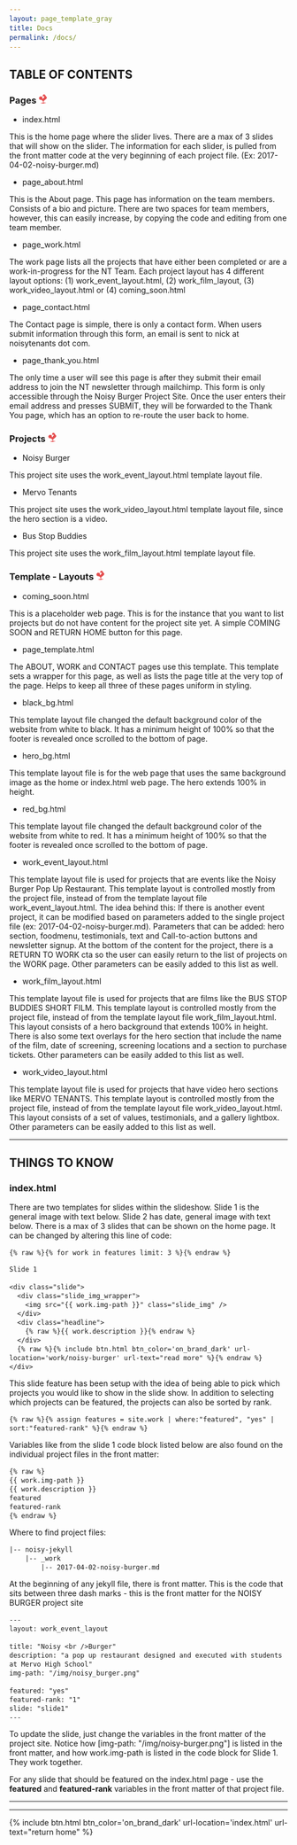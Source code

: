 ```yaml
---
layout: page_template_gray
title: Docs
permalink: /docs/
---
```

<style>
	p {
		text-transform: initial;
		font-weight: normal;
	}
	a {
		text-decoration: underline;
		color: #000;
	}
</style>

TABLE OF CONTENTS
-----------------

### Pages ![NT Logo](/img/logo_nt_micro.png "NT Logo") 
+ index.html

This is the home page where the slider lives. There are a max of 3 slides that will show on the slider.  The information for each slider, is pulled from the front matter code at the very beginning of each project file. (Ex: 2017-04-02-noisy-burger.md)

+ page_about.html

This is the About page. This page has information on the team members. Consists of a bio and picture.  There are two spaces for team members, however, this can easily increase, by copying the code and editing from one team member.

+ page_work.html

The work page lists all the projects that have either been completed or are a work-in-progress for the NT Team.  Each project layout has 4 different layout options: (1) work_event_layout.html, (2) work_film_layout, (3) work_video_layout.html or (4) coming_soon.html

+ page_contact.html

The Contact page is simple, there is only a contact form.  When users submit information through this form, an email is sent to nick at noisytenants dot com.

+ page_thank_you.html

The only time a user will see this page is after they submit their email address to join the NT newsletter through mailchimp.  This form is only accessible through the Noisy Burger Project Site. Once the user enters their email address and presses SUBMIT, they will be forwarded to the Thank You page, which has an option to re-route the user back to home.

### Projects ![NT Logo](/img/logo_nt_micro.png "NT Logo")
+ Noisy Burger

This project site uses the work_event_layout.html template layout file. 

+ Mervo Tenants

This project site uses the work_video_layout.html template layout file, since the hero section is a video.

+ Bus Stop Buddies

This project site uses the work_film_layout.html template layout file.



### Template - Layouts ![NT Logo](/img/logo_nt_micro.png "NT Logo")
+ coming_soon.html

This is a placeholder web page.  This is for the instance that you want to list projects but do not have content for the project site yet.  A simple COMING SOON and RETURN HOME button for this page.

+ page_template.html

The ABOUT, WORK and CONTACT pages use this template.  This template sets a wrapper for this page, as well as lists the page title at the very top of the page.  Helps to keep all three of these pages uniform in styling. 

+ black_bg.html

This template layout file changed the default background color of the website from white to black.  It has a minimum height of 100% so that the footer is revealed once scrolled to the bottom of page.

+ hero_bg.html

This template layout file is for the web page that uses the same background image as the home or index.html web page.  The hero extends 100% in height.

+ red_bg.html

This template layout file changed the default background color of the website from white to red.  It has a minimum height of 100% so that the footer is revealed once scrolled to the bottom of page.

+ work_event_layout.html

This template layout file is used for projects that are events like the Noisy Burger Pop Up Restaurant.  This template layout is controlled mostly from the project file, instead of from the template layout file work_event_layout.html.  The idea behind this: If there is another event project, it can be modified based on parameters added to the single project file (ex: 2017-04-02-noisy-burger.md). Parameters that can be added: hero section, foodmenu, testimonials, text and Call-to-action buttons and newsletter signup.  At the bottom of the content for the project, there is a RETURN TO WORK cta so the user can easily return to the list of projects on the WORK page. Other parameters can be easily added to this list as well.

+ work_film_layout.html

This template layout file is used for projects that are films like the BUS STOP BUDDIES SHORT FILM.  This template layout is controlled mostly from the project file, instead of from the template layout file work_film_layout.html. This layout consists of a hero background that extends 100% in height. There is also some text overlays for the hero section that include the name of the film, date of screening, screening locations and a section to purchase tickets. Other parameters can be easily added to this list as well.

+ work_video_layout.html

This template layout file is used for projects that have video hero sections like MERVO TENANTS.  This template layout is controlled mostly from the project file, instead of from the template layout file work_video_layout.html. This layout consists of a set of values, testimonials, and a gallery lightbox. Other parameters can be easily added to this list as well.

---


THINGS TO KNOW
--------------

### index.html

There are two templates for slides within the slideshow.  Slide 1 is the general image with text below.   Slide 2 has date, general image with text below.  There is a max of 3 slides that can be shown on the home page.  It can be changed by altering this line of code:
```
{% raw %}{% for work in features limit: 3 %}{% endraw %}
```

```
Slide 1

<div class="slide">
  <div class="slide_img_wrapper">
    <img src="{{ work.img-path }}" class="slide_img" />  
  </div>
  <div class="headline">
    {% raw %}{{ work.description }}{% endraw %}
  </div>
  {% raw %}{% include btn.html btn_color='on_brand_dark' url-location='work/noisy-burger' url-text="read more" %}{% endraw %}
</div>

```

This slide feature has been setup with the idea of being able to pick which projects you would like to show in the slide show.  In addition to selecting which projects can be featured, the projects can also be sorted by rank.

```
{% raw %}{% assign features = site.work | where:"featured", "yes" | sort:"featured-rank" %}{% endraw %}
```

Variables like from the slide 1 code block listed below are also found on the individual project files in the front matter:
```
{% raw %}
{{ work.img-path }}
{{ work.description }}
featured
featured-rank
{% endraw %}
```

Where to find project files:

```
|-- noisy-jekyll
    |-- _work
        |-- 2017-04-02-noisy-burger.md
```

At the beginning of any jekyll file, there is front matter. This is the code that sits between three dash marks - this is the front matter for the NOISY BURGER project site

```
---
layout: work_event_layout

title: "Noisy <br />Burger"
description: "a pop up restaurant designed and executed with students at Mervo High School"
img-path: "/img/noisy_burger.png"

featured: "yes"
featured-rank: "1"
slide: "slide1"
---
```

To update the slide, just change the variables in the front matter of the project site. Notice how [img-path: "/img/noisy-burger.png"] is listed in the front matter, and how work.img-path is listed in the code block for Slide 1. They work together.

For any slide that should be featured on the index.html page - use the __featured__ and __featured-rank__ variables in the front matter of that project file.

---



---

{% include btn.html btn_color='on_brand_dark' url-location='index.html' url-text="return home" %}
